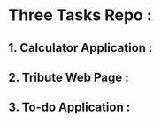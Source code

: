 # Three Tasks Repo : 
## 1. Calculator Application :
##### 
## 2. Tribute Web Page :
##### 
## 3. To-do Application : 
##### 